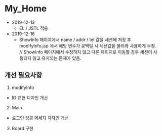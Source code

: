 # My_Home
 
* 2019-12-13
	- EL / JSTL 적용
* 2019-12-16
	- ShowInfo 페이지에서 name / addr / tel 값을 세션에 저장 후
	modifyInfo.jsp 에서 해당 변수가 공백일 시 세션값을 불러와 사용하게 수정.
	// ShowInfo 페이지에서 수정하지 않고
	다른 페이지로 이동할 경우 세션이 사용되지 않고 유지되는 문제가 있음.
	
	
## 개선 필요사항
1. modifyInfo 
 - ID 표현 디자인 개선
2. Main
 - 로그인 성공 메세지 디자인 개선
3. Board 구현